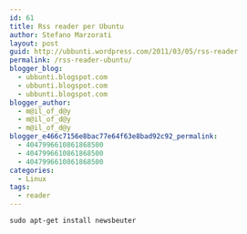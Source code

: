 ```yaml
---
id: 61
title: Rss reader per Ubuntu
author: Stefano Marzorati
layout: post
guid: http://ubbunti.wordpress.com/2011/03/05/rss-reader
permalink: /rss-reader-ubuntu/
blogger_blog:
  - ubbunti.blogspot.com
  - ubbunti.blogspot.com
  - ubbunti.blogspot.com
blogger_author:
  - m@il_of_d@y
  - m@il_of_d@y
  - m@il_of_d@y
blogger_e466c7156e8bac77e64f63e8bad92c92_permalink:
  - 4047996610861868500
  - 4047996610861868500
  - 4047996610861868500
categories:
  - Linux
tags:
  - reader
---
```

`sudo apt-get install newsbeuter`